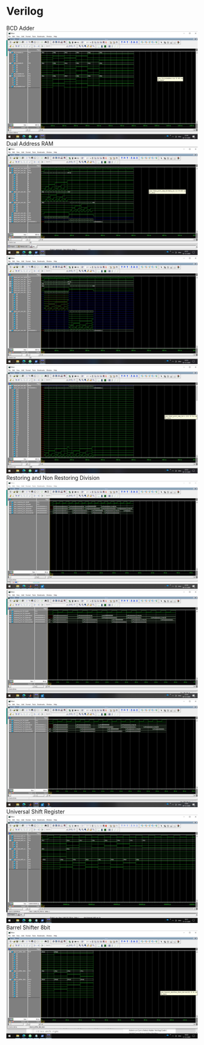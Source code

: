 # Verilog
BCD Adder
![](bcd_adder/bcd_adder.jpg)
Dual Address RAM 
![](dual_address_ram/dual_address_ram1.jpg)
![](dual_address_ram/dual_address_ram2.jpg)
![](dual_address_ram/dual_address_ram3.jpg)
Restoring and Non Restoring Division
![](Restoring%20and%20Non%20Restoring%20Division/Non%20Restoring%20Division%20Radix%202.jpg)
![](Restoring%20and%20Non%20Restoring%20Division/Restoring%20Division%20Radix%202.jpg)
![](Restoring%20and%20Non%20Restoring%20Division/Restoring%20Division%20Radix%204.jpg)
Universal Shift Register
![](Universal_Shift_Register/Universal_shift_reg.jpg)
Barrel Shifter 8bit
![](Barrel%20Shifter/barrel_shifter_8bit.jpg)
